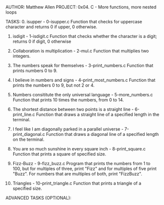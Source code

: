 AUTHOR: Matthew Allen
PROJECT: 0x04. C - More functions, more nested loops

TASKS:
0. isupper - 0-isupper.c
	Function that checks for uppercase character and returns 0 if upper, 0 otherwise.

1. isdigit - 1-isdigit.c
	Function that checks whether the character is a digit; returns 0 if digit, 0
	otherwise

2. Collaboration is multiplication - 2-mul.c
	Function that multiplies two integers.

3. The numbers speak for themselves - 3-print_numbers.c
	Function that prints numbers 0 to 9.

4. I believe in numbers and signs - 4-print_most_numbers.c
	Function that prints the numbers 0 to 9, but not 2 or 4.

5. Numbers consititute the only universal language - 5-more_numbers.c
	Function that prints 10 times the numbers, from 0 to 14.

6. The shortest distance between two points is a straight line - 6-print_line.c
	Function that draws a straight line of a specified length in the terminal.

7. I feel like I am diagonally parked in a parallel universe - 7-print_diagonal.c
	Function that draws a diagonal line of a specified length on the terminal.

8. You are so much sunshine in every square inch - 8-print_square.c
	Function that prints a square of specified size.

9. Fizz-Buzz - 9-fizz_buzz.c
	Program that prints the numbers from 1 to 100, but for multiples of three, print
	"Fizz" and for multiples of five print "Buzz".  For numbers that are multiples of
	both, print "FizzBuzz".

10. Triangles - 10-print_triangle.c
	Function that prints a triangle of a specified size.

ADVANCED TASKS (OPTIONAL):

